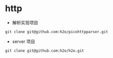 # http

- 解析实现项目
```shell
git clone git@github.com:h2o/picohttpparser.git
```

- server 项目
```shell
git clone git@github.com:h2o/h2o.git
```
